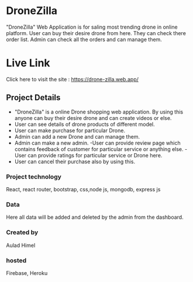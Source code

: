 # DroneZilla
"DroneZilla" Web Application is for saling most trending drone in online platform. User can buy their desire drone from here. They can check there order list. Admin can check all the orders and can manage them.

# Live Link
Click here to visit the site : https://drone-zilla.web.app/


## Project Details
- "DroneZilla" is a online Drone shopping web application. By using this anyone can buy their desire drone and can create videos or else. 
- User can see details of drone products of different model.
- User can make purchase for particular Drone.
- Admin can add a new Drone and can manage them.
- Admin can make a new admin.
-User can provide review page which contains feedback of customer for particular service or anything else.
-User can provide ratings for particular service or Drone here.
- User can cancel their purchase also by using this. 

### Project technology
React, react router, bootstrap, css,node js, mongodb, express js

### Data
Here all data will be added and deleted by the admin from the dashboard.

### Created by
Aulad Himel

### hosted
Firebase, Heroku

